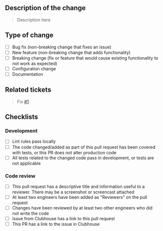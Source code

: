 ## Description of the change

> Description here

## Type of change
- [ ] Bug fix (non-breaking change that fixes an issue)
- [ ] New feature (non-breaking change that adds functionality)
- [ ] Breaking change (fix or feature that would cause existing functionality to not work as expected)
- [ ] Configuration change
- [ ] Documentation

## Related tickets

> Fix [#1]() 

## Checklists

### Development

- [ ] Lint rules pass locally
- [ ] The code changed/added as part of this pull request has been covered with tests, or this PR does not alter production code
- [ ] All tests related to the changed code pass in development, or tests are not applicable

### Code review 

- [ ]  This pull request has a descriptive title and information useful to a reviewer. There may be a screenshot or screencast attached
- [ ]  At least two engineers have been added as "Reviewers" on the pull request
- [ ]  Changes have been reviewed by at least two other engineers who did not write the code
- [ ]  Issue from Clubhouse has a link to this pull request
- [ ]  This PR has a link to the issue in Clubhouse
